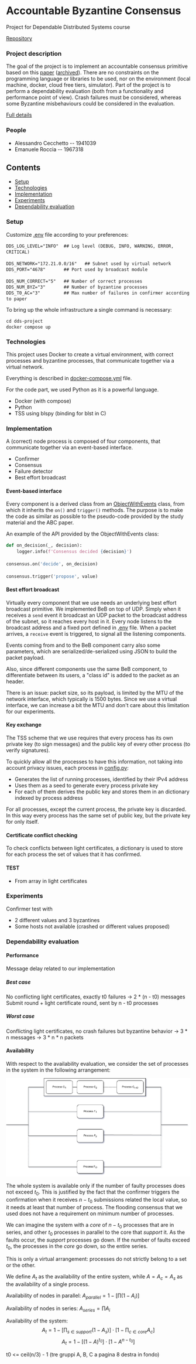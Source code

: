 # Accountable Byzantine Consensus
Project for Dependable Distributed Systems course

[Repository](https://github.com/Hackfront-ITA/dds-project)

### Project description
The goal of the project is to implement an accountable consensus primitive based on this [paper](https://doi.org/10.1016/j.jpdc.2023.104743) ([archived](./docs/paper.pdf)).
There are no constraints on the programming language or libraries to be used, nor on the environment (local machine, docker, cloud free tiers, simulator).
Part of the project is to perform a dependability evaluation (both from a functionality and performance point of view).
Crash failures must be considered, whereas some Byzantine misbehaviours could be
considered in the evaluation.

[Full details](./docs/request.pdf)

### People
- Alessandro Cecchetto -- 1941039
- Emanuele Roccia -- 1967318

## Contents
- [Setup](#setup)
- [Technologies](#technologies)
- [Implementation](#implementation)
- [Experiments](#experiments)
- [Dependability evaluation](#dependability-evaluation)

### Setup

Customize [.env](./.env) file according to your preferences:

```shell
DDS_LOG_LEVEL="INFO"  ## Log level (DEBUG, INFO, WARNING, ERROR, CRITICAL)

DDS_NETWORK="172.21.0.0/16"   ## Subnet used by virtual network
DDS_PORT="4678"       ## Port used by broadcast module

DDS_NUM_CORRECT="5"   ## Number of correct processes
DDS_NUM_BYZ="3"       ## Number of byzantine processes
DDS_T0_AC="3"         ## Max number of failures in confirmer according to paper
```

To bring up the whole infrastructure a single command is necessary:

```shell
cd dds-project
docker compose up
```

### Technologies

This project uses Docker to create a virtual environment, with correct processes and byzantine processes, that communicate together via a virtual network.

Everything is described in [docker-compose.yml](./docker-compose.yml) file.

For the code part, we used Python as it is a powerful language.

- Docker (with compose)
- Python
- TSS using blspy (binding for blst in C)

### Implementation

A (correct) node process is composed of four components, that communicate together via an event-based interface.

- Confirmer
- Consensus
- Failure detector
- Best effort broadcast

#### Event-based interface

Every component is a derived class from an [ObjectWithEvents](https://stackoverflow.com/a/6158658) class, from which it inherits the `on()` and `trigger()` methods.
The purpose is to make the code as similar as possible to the pseudo-code provided by the study material and the ABC paper.

An example of the API provided by the ObjectWithEvents class:
```python
def on_decision(_, decision):
	logger.info(f'Consensus decided {decision}')

consensus.on('decide', on_decision)

consensus.trigger('propose', value)
```

#### Best effort broadcast

Virtually every component that we use needs an underlying best effort broadcast primitive.
We implemented BeB on top of UDP. Simply when it receives a `send` event it broadcast an UDP packet to the broadcast address of the subnet, so it reaches every host in it.
Every node listens to the broadcast address and a fixed port defined in [.env](./.env) file. When a packet arrives, a `receive` event is triggered, to signal all the listening components.

Events coming from and to the BeB component carry also some parameters, which are serialized/de-serialized using JSON to build the packet payload.

Also, since different components use the same BeB component, to differentiate between its users, a "class id" is added to the packet as an header.

There is an issue: packet size, so its payload, is limited by the MTU of the network interface, which typically is 1500 bytes. Since we use a virtual interface, we can increase a bit the MTU and don't care about this limitation for our experiments.

#### Key exchange

The TSS scheme that we use requires that every process has its own private key (to sign messages) and the public key of every other process (to verify signatures).

To quickly allow all the processes to have this information, not taking into account privacy issues, each process in [config.py](./src/config.py):

- Generates the list of running processes, identified by their IPv4 address
- Uses them as a seed to generate every process private key
- For each of them derives the public key and stores them in an dictionary indexed by process address

For all processes, except the current process, the private key is discarded. In this way every process has the same set of public key, but the private key for only itself.

#### Certificate conflict checking
To check conflicts between light certificates, a dictionary is used to store for each process the set of values that it has confirmed.

#### TEST
- From array in light certificates

### Experiments

Confirmer test with
- 2 different values and 3 byzantines
- Some hosts not available (crashed or different values proposed)


### Dependability evaluation

#### Performance

Message delay related to our implementation

##### Best case

No conflicting light certificates, exactly t0 failures -> 2 * (n - t0) messages
Submit round + light certificate round, sent by n - t0 processes

##### Worst case

Conflicting light certificates, no crash failures but byzantine behavior -> 3 * n messages -> 3 * n * n packets

#### Availability

With respect to the availability evaluation, we consider the set of processes in the system in the following arrangement:

![Availability diagram](./res/availability.png "Availability diagram")

The whole system is available only if the number of faulty processes does not exceed $t_0$.
This is justified by the fact that the confirmer triggers the confirmation when it receives $n - t_0$ submissions related the local value, so it needs at least that number of process. The flooding consensus that we used does not have a requirement on minimum number of processes.

We can imagine the system with a *core* of $n - t_0$ processes that are in series, and other $t_0$ processes in parallel to the core that *support* it.
As the faults occur, the *support* processes go down. If the number of faults exceed $t_0$, the processes in the *core* go down, so the entire series.

This is only a virtual arrangement: processes do not strictly belong to a set or the other.

We define $A_t$ as the availability of the entire system, while $A = A_c = A_s$ as the availability of a single process.

Availability of nodes in parallel: $A_{parallel} = 1 - [ \prod{(1 - A_i)} ]$

Availability of nodes in series: $A_{series} = \prod{A_i}$

Availability of the system:
$$ A_t = 1 - [ \prod_{s \in support}{(1 - A_s)} ] \cdot [ 1 - \prod_{c \in core}{A_c} ] $$
$$ A_t = 1 - [ {(1 - A)}^{t_0} ] \cdot [ 1 - {A}^{n - t_0} ] $$


t0 <= ceil(n/3) - 1 (tre gruppi A, B, C a pagina 8 destra in fondo)
